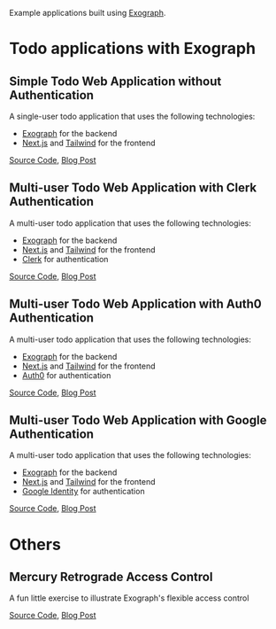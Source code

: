 Example applications built using [Exograph](https://exograph.dev).

# Todo applications with Exograph

## Simple Todo Web Application without Authentication

A single-user todo application that uses the following technologies:

- [Exograph](https://exograph.dev) for the backend
- [Next.js](https://nextjs.org/) and [Tailwind](https://tailwindcss.com/) for the frontend

[Source Code](todo-with-nextjs), [Blog Post](https://exograph.dev/blog/evolving-access-control)

## Multi-user Todo Web Application with Clerk Authentication

A multi-user todo application that uses the following technologies:

- [Exograph](https://exograph.dev) for the backend
- [Next.js](https://nextjs.org/) and [Tailwind](https://tailwindcss.com/) for the frontend
- [Clerk](https://clerk.com) for authentication

[Source Code](todo-with-nextjs-clerk-auth), [Blog Post](https://exograph.dev/blog/exograph-clerk)

## Multi-user Todo Web Application with Auth0 Authentication

A multi-user todo application that uses the following technologies:

- [Exograph](https://exograph.dev) for the backend
- [Next.js](https://nextjs.org/) and [Tailwind](https://tailwindcss.com/) for the frontend
- [Auth0](https://auth0.com) for authentication

[Source Code](todo-with-nextjs-auth0-auth), [Blog Post](https://exograph.dev/blog/exograph-auth0)

## Multi-user Todo Web Application with Google Authentication

A multi-user todo application that uses the following technologies:

- [Exograph](https://exograph.dev) for the backend
- [Next.js](https://nextjs.org/) and [Tailwind](https://tailwindcss.com/) for the frontend
- [Google Identity](https://developers.google.com/identity) for authentication

[Source Code](todo-with-nextjs-google-auth), [Blog Post](https://exograph.dev/blog/evolving-access-control)

# Others

## Mercury Retrograde Access Control

A fun little exercise to illustrate Exograph's flexible access control

[Source Code](retrograde-mercury-access-control), [Blog Post](https://exograph.dev/blog/retrograde-mercury)
